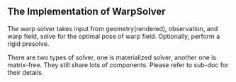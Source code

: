 ## The Implementation of WarpSolver

The warp solver takes input from geometry(rendered), observation, and warp field, solve for the optimal pose of warp field. Optionally, perform a rigid presolve.

There are two types of solver, one is materialized solver, another one is matrix-free. They still share lots of components. Please refer to sub-doc for their details.

